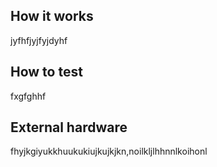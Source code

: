 <!---

This file is used to generate your project datasheet. Please fill in the information below and delete any unused
sections.

You can also include images in this folder and reference them in the markdown. Each image must be less than
512 kb in size, and the combined size of all images must be less than 1 MB.
-->

## How it works

jyfhfjyjfyjdyhf

## How to test

fxgfghhf
## External hardware

fhyjkgiyukkhuukukiujkujkjkn,noilkljlhhnnlkoihonl
